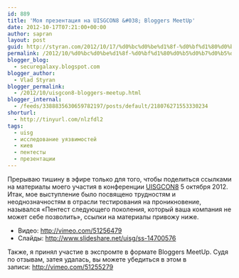 ```yaml
---
id: 889
title: 'Моя презентация на UISGCON8 &#038; Bloggers MeetUp'
date: 2012-10-17T07:21:00+00:00
author: sapran
layout: post
guid: http://styran.com/2012/10/17/%d0%bc%d0%be%d1%8f-%d0%bf%d1%80%d0%b5%d0%b7%d0%b5%d0%bd%d1%82%d0%b0%d1%86%d0%b8%d1%8f-%d0%bd%d0%b0-uisgcon8-bloggers-meetup/
permalink: /2012/10/%d0%bc%d0%be%d1%8f-%d0%bf%d1%80%d0%b5%d0%b7%d0%b5%d0%bd%d1%82%d0%b0%d1%86%d0%b8%d1%8f-%d0%bd%d0%b0-uisgcon8-bloggers-meetup/
blogger_blog:
  - securegalaxy.blogspot.com
blogger_author:
  - Vlad Styran
blogger_permalink:
  - /2012/10/uisgcon8-bloggers-meetup.html
blogger_internal:
  - /feeds/3388835630659782197/posts/default/218076271553330234
shorturl:
  - http://tinyurl.com/nlzfdl2
tags:
  - uisg
  - исследование уязвимостей
  - киев
  - пентесты
  - презентации
---
```

Прерываю тишину в эфире только для того, чтобы поделиться ссылками на материалы моего участия в конференции [UISGCON8](http://www.8.uisgcon.org/) 5 октября 2012. Итак, мое выступление было посвящено трудностям и неоднозначностям в отрасли тестирования на проникновение, назывался &#171;Пентест следующего поколения, который ваша компания не может себе позволить&#187;, ссылки на материалы привожу ниже. 

  * Видео:&nbsp;<http://vimeo.com/51256479>
  * Слайды:&nbsp;<http://www.slideshare.net/uisg/ss-14700576>

<div>
  Также, я принял участие в экспромте в формате Bloggers MeetUp. Судя по отзывам, затея удалась, вы можете убедиться в этом в записи:&nbsp;<a href="http://vimeo.com/51255279">http://vimeo.com/51255279</a>
</div>

<div class="addtoany_share_save_container addtoany_content_bottom">
  <div class="a2a_kit a2a_kit_size_32 addtoany_list a2a_target" id="wpa2a_249">
    <a class="a2a_button_facebook" href="http://www.addtoany.com/add_to/facebook?linkurl=https%3A%2F%2Fblog.styran.com%2F2012%2F10%2F%25d0%25bc%25d0%25be%25d1%258f-%25d0%25bf%25d1%2580%25d0%25b5%25d0%25b7%25d0%25b5%25d0%25bd%25d1%2582%25d0%25b0%25d1%2586%25d0%25b8%25d1%258f-%25d0%25bd%25d0%25b0-uisgcon8-bloggers-meetup%2F&linkname=%D0%9C%D0%BE%D1%8F%20%D0%BF%D1%80%D0%B5%D0%B7%D0%B5%D0%BD%D1%82%D0%B0%D1%86%D0%B8%D1%8F%20%D0%BD%D0%B0%20UISGCON8%20%26%20Bloggers%20MeetUp" title="Facebook" rel="nofollow" target="_blank"></a><a class="a2a_button_twitter" href="http://www.addtoany.com/add_to/twitter?linkurl=https%3A%2F%2Fblog.styran.com%2F2012%2F10%2F%25d0%25bc%25d0%25be%25d1%258f-%25d0%25bf%25d1%2580%25d0%25b5%25d0%25b7%25d0%25b5%25d0%25bd%25d1%2582%25d0%25b0%25d1%2586%25d0%25b8%25d1%258f-%25d0%25bd%25d0%25b0-uisgcon8-bloggers-meetup%2F&linkname=%D0%9C%D0%BE%D1%8F%20%D0%BF%D1%80%D0%B5%D0%B7%D0%B5%D0%BD%D1%82%D0%B0%D1%86%D0%B8%D1%8F%20%D0%BD%D0%B0%20UISGCON8%20%26%20Bloggers%20MeetUp" title="Twitter" rel="nofollow" target="_blank"></a><a class="a2a_button_google_plus" href="http://www.addtoany.com/add_to/google_plus?linkurl=https%3A%2F%2Fblog.styran.com%2F2012%2F10%2F%25d0%25bc%25d0%25be%25d1%258f-%25d0%25bf%25d1%2580%25d0%25b5%25d0%25b7%25d0%25b5%25d0%25bd%25d1%2582%25d0%25b0%25d1%2586%25d0%25b8%25d1%258f-%25d0%25bd%25d0%25b0-uisgcon8-bloggers-meetup%2F&linkname=%D0%9C%D0%BE%D1%8F%20%D0%BF%D1%80%D0%B5%D0%B7%D0%B5%D0%BD%D1%82%D0%B0%D1%86%D0%B8%D1%8F%20%D0%BD%D0%B0%20UISGCON8%20%26%20Bloggers%20MeetUp" title="Google+" rel="nofollow" target="_blank"></a><a class="a2a_button_linkedin" href="http://www.addtoany.com/add_to/linkedin?linkurl=https%3A%2F%2Fblog.styran.com%2F2012%2F10%2F%25d0%25bc%25d0%25be%25d1%258f-%25d0%25bf%25d1%2580%25d0%25b5%25d0%25b7%25d0%25b5%25d0%25bd%25d1%2582%25d0%25b0%25d1%2586%25d0%25b8%25d1%258f-%25d0%25bd%25d0%25b0-uisgcon8-bloggers-meetup%2F&linkname=%D0%9C%D0%BE%D1%8F%20%D0%BF%D1%80%D0%B5%D0%B7%D0%B5%D0%BD%D1%82%D0%B0%D1%86%D0%B8%D1%8F%20%D0%BD%D0%B0%20UISGCON8%20%26%20Bloggers%20MeetUp" title="LinkedIn" rel="nofollow" target="_blank"></a><a class="a2a_dd addtoany_share_save" href="https://www.addtoany.com/share"></a>
  </div>
</div>